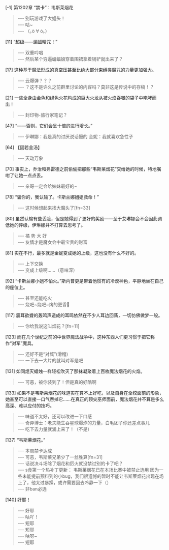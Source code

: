 
[-1] 第1202章 “禁卡”：韦斯莱烟花
>--- 别玩游戏了大姐头！<br>
>--- 咕~<br>
>--- （｡ò ∀ ó｡）<br>

[11] “超级——蝙蝠精咒！”
>--- 双重吟唱<br>
>--- 然后某个穷逼蝙蝠娘穿着围裙拿着锅铲就出来了？<br>

[17] 这种基于魔法形成的真空压甚至比绝大部分束缚类魔咒的力量更加强大。
>--- 云爆弹？？？<br>
>--- ？这不是许久之前群里讨论的内容吗？莫非这是传说中的存稿！？<br>

[21] 一些全身由金色和绿色火花构成的巨大火龙从被火焰吞噬的袋子中咆哮而出！
>--- 封印物-旅行家笔记？<br>

[47] “——否则，它们会呈十倍的进行增长。”
>--- 伊琳娜：我是真的讨厌说话慢的
金妮：我就喜欢急性子<br>

[64] 【固若金汤】
>--- 天动万象<br>

[70] 事实上，乔治和弗雷德之前偷偷把那些“韦斯莱烟花”交给她的时候，特地嘱咐了让她一点点丢。
>--- 亲哥一定会给妹妹最好的~<br>

[78] “骗你的，我认输了。卡斯兰娜姐姐救命！”
>--- 这时候想起来找大魔头了[fn=33]<br>

[80] 虽然认输有些丢脸，但是她得到了更好的奖励——至于艾琳娜会不会因此调低她的评级，伊琳娜并不打算去思考了。
>--- 橘 势 大 好<br>
>--- 友情才是魔女会中最宝贵的财富<br>

[81] 实在不行，最多就是金妮变成她的上级，这也没有什么不好的。
>--- 上下交换<br>
>--- 变成上级啊……（意味深）<br>

[92] “卡斯兰娜小姐不怕火。”斯内普更是带着他惯有的冷漠神色，平静地坐在自己的座位上。
>--- 甚至还能吃火<br>
>--- 烧吧~烧吧~烤的更香🐶<br>

[117] 震耳欲聋的轰鸣声造成的耳鸣依然在不少人耳边回荡，一切仿佛做梦一般。
>--- 你给我说这叫烟花？[fn=11]<br>

[123] 而在几个世纪之前的中世界魔法战争中，这种东西人们更习惯于把它称作“对军”魔具。
>--- 还好不是“对城”(滑稽)<br>
>--- 一下去一大片的就叫对军是吧<br>

[131] 如同熄灭蜡烛一样轻松吹灭了那抹凝聚着上百枚魔法烟花的火焰。
>--- 可恶，被你装到了！但是真的好酷啊<br>

[133] 如果不是韦斯莱烟花的味道实在算不上好吃，以及自身在全校面前的形象，她甚至可以直接一口气吞掉它……在真正的顶尖巫师面前，魔法烟花并不算是多么高深、难以应付的技巧。
>--- 味道不太好，还可以改进一下口感<br>
>--- 奇异博士：老夫能生吞星球爆炸的力量，白毛团子你还差点事儿<br>
>--- 吃下去力量就涌上来了！（不是）<br>

[137] “韦斯莱烟花。”
>--- 本周禁卡达成<br>
>--- 可恶，韦斯莱兄弟少了一丝胜算[fn=31]<br>
>--- 话说决斗场除了烟花和厉火就没禁过别的卡了吧？<br>
>--- s食第一个热补丁更新：
韦斯莱烟花已在本场比赛中被禁止选用
因为一些未能提前预料到的小bug，我们很遗憾的暂时不能让韦斯莱烟花出现在场上了，他太过暴躁，或许需要回去冷静一下（）<br>
>--- 非ban必选<br>

[140] 好耶！
>--- 好耶<br>
>--- 咕吖！<br>
>--- 短耶<br>
>--- 短耶<br>
>--- 咕呀~<br>
>--- 短耶<br>
